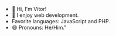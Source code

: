 - 👋 Hi, I'm Vitor!
- 👀 I enjoy web development.
- Favorite languages: JavaScript and PHP.
- 😄 Pronouns: He/Him."

